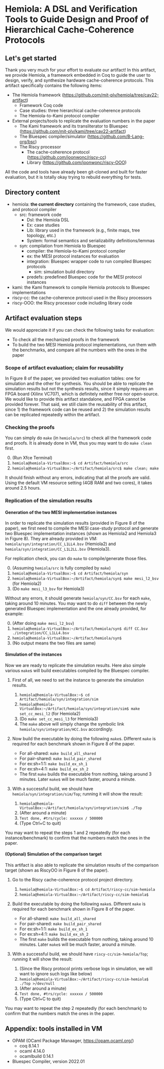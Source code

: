 Hemiola: A DSL and Verification Tools to Guide Design and Proof of Hierarchical Cache-Coherence Protocols
=========================================================================================================

Let's get started
-----------------

Thank you very much for your effort to evaluate our artifact!
In this artifact, we provide Hemiola, a framework embedded in Coq to guide the user to design, verify, and synthesize hardware cache-coherence protocols.
This artifact specifically contains the following items:

- The Hemiola framework (https://github.com/mit-plv/hemiola/tree/cav22-artifact)
  + Framework Coq code
  + Case studies: three hierarchical cache-coherence protocols
  + The Hemiola-to-Kami protocol compiler
- External projects/tools to replicate the evaluation numbers in the paper
  + The Kami framework and its transliterator to Bluespec (https://github.com/mit-plv/kami/tree/cav22-artifact)
  + The Bluespec compiler/simulator (https://github.com/B-Lang-org/bsc)
  + The Riscy processor
    * The cache-coherence protocol (https://github.com/joonwonc/riscy-cc)
    * Library (https://github.com/joonwonc/riscy-OOO)

All the code and tools have already been git-cloned and built for faster evaluation, but it is totally okay trying to rebuild everything for tests.

Directory content
-----------------

- hemiola: **the current directory** containing the framework, case studies, and protocol compiler
  + src: framework code
    * Dsl: the Hemiola DSL
    * Ex: case studies
    * Lib: library used in the framework (e.g., finite maps, tree topology, etc.)
    * System: formal semantics and serializability definitions/lemmas
  + syn: compilation from Hemiola to Bluespec
    * compiler: the Hemiola-to-Kami protocol compiler
    * ex: the MESI protocol instances for evaluation
    * integration: Bluespec wrapper code to run compiled Bluespec protocols
      - sim: simulation build directory
    * predefs: predefined Bluespec code for the MESI protocol instances
- kami: the Kami framework to compile Hemiola protocols to Bluespec implementations
- riscy-cc: the cache-coherence protocol used in the Riscy processors
- riscy-OOO: the Riscy processor code including library code

Artifact evaluation steps
-------------------------

We would appreciate it if you can check the following tasks for evaluation:
- To check all the mechanized proofs in the framework
- To build the two MESI Hemiola protocol implementations, run them with the benchmarks, and compare all the numbers with the ones in the paper

### Scope of artifact evaluation; claim for reusability

In Figure 8 of the paper, we provided two evaluation tables: one for simulation and the other for synthesis.
You should be able to replicate the simulation results but not the synthesis results, since it simply requires an FPGA board (Xilinx VC707), which is definitely neither free nor open-source.
We would like to provide this artifact standalone, and FPGA cannot be provided forever.
That said, we still claim the reusability of this artifact, since 1) the framework code can be reused and 2) the simulation results can be replicated repeatedly within the artifact.

### Checking the proofs

You can simply do `make` (in `hemiola/src`) to check all the framework code and proofs.
It is already done in VM, thus you may want to do `make clean` first.

0. (Run Xfce Terminal)
1. `hemiola@hemiola-VirtualBox:~$ cd Artifact/hemiola/src`
2. `hemiola@hemiola-VirtualBox:~/Artifact/hemiola/src$ make clean; make`

It should finish without any errors, indicating that all the proofs are valid.
Using the default VM resource setting (4GB RAM and two cores), it takes around 2.5 hours.

### Replication of the simulation results

#### Generation of the two MESI implementation instances

In order to replicate the simulation results (provided in Figure 8 of the paper), we first need to compile the MESI case-study protocol and generate two Bluespec implementation instances (shown as Hemiola2 and Hemiola3 in Figure 8).
They are already provided in VM: `hemiola/syn/integration/CC_L1LL4.bsv` (Hemiola2) and `hemiola/syn/integration/CC_L1L2LL.bsv` (Hemiola3).

For replication check, you can do `make` to compile/generate those files.

0. (Assuming `hemiola/src` is fully compiled by `make`)
1. `hemiola@hemiola-VirtualBox:~$ cd Artifact/hemiola/syn`
2. `hemiola@hemiola-VirtualBox:~/Artifact/hemiola/syn$ make mesi_l2_bsv` (for Hemiola2)
3. (Do `make mesi_l3_bsv` for Hemiola3)

Without any errors, it should generate `hemiola/syn/CC.bsv` for each `make`, taking around 10 minutes.
You may want to do `diff` between the newly generated Bluespec implementation and the one already provided, for example:

0. (After doing `make mesi_l2_bsv`)
1. `hemiola@hemiola-VirtualBox:~/Artifact/hemiola/syn$ diff CC.bsv ./integration/CC_L1LL4.bsv`
2. `hemiola@hemiola-VirtualBox:~/Artifact/hemiola/syn$`
3. (No output means the two files are same)

#### Simulation of the instances

Now we are ready to replicate the simulation results.
Here also simple various `make`s will build executables compiled by the Bluespec compiler.

1. First of all, we need to set the instance to generate the simulation results.
   1. `hemiola@hemiola-VirtualBox:~$ cd Artifact/hemiola/syn/integration/sim`
   2. `hemiola@hemiola-VirtualBox:~/Artifact/hemiola/syn/integration/sim$ make set_cc_mesi_l2` (for Hemiola2)
   3. (Do `make set_cc_mesi_l3` for Hemiola3)
   4. The `make` above will simply change the symbolic link `hemiola/syn/integration/HCC.bsv` accordingly.

2. Now build the executable by doing the following `make`s.
   Different `make` is required for each benchmark shown in Figure 8 of the paper.
   - For all-shared: `make build_all_shared`
   - For pair-shared: `make build_pair_shared`
   - For ex:sh=1:1: `make build_ex_sh_1`
   - For ex:sh=4:1: `make build_ex_sh_2`
   - The first `make` builds the executable from nothing, taking around 3 minutes.
     Later `make`s will be much faster, around a minute.

3. With a successful build, we should have `hemiola/syn/integration/sim/Top`; running it will show the result:
   1. `hemiola@hemiola-VirtualBox:~/Artifact/hemiola/syn/integration/sim$ ./Top`
   2. (After around a minute)
   3. `Test done, #trs/cycle: xxxxxx / 500000`
   4. (Type Ctrl+C to quit)

You may want to repeat the steps 1 and 2 repeatedly (for each instance/benchmark) to confirm that the numbers match the ones in the paper.

#### (Optional) Simulation of the comparison target

This artifact is also able to replicate the simulation results of the comparison target (shown as RiscyOO in Figure 8 of the paper).

1. Go to the Riscy cache-coherence protocol project directory.
   1. `hemiola@hemiola-VirtualBox:~$ cd Artifact/riscy-cc/sim-hemiola`
   2. `hemiola@hemiola-VirtualBox:~/Artifact/riscy-cc/sim-hemiola$`

2. Build the executable by doing the following `make`s.
   Different `make` is required for each benchmark shown in Figure 8 of the paper.
   - For all-shared: `make build_all_shared`
   - For pair-shared: `make build_pair_shared`
   - For ex:sh=1:1: `make build_ex_sh_1`
   - For ex:sh=4:1: `make build_ex_sh_2`
   - The first `make` builds the executable from nothing, taking around 10 minutes.
     Later `make`s will be much faster, around a minute.

3. With a successful build, we should have `riscy-cc/sim-hemiola/Top`; running it will show the result:
   1. (Since the Riscy protocol prints verbose logs in simulation, we will want to ignore such logs like below)
   2. `hemiola@hemiola-VirtualBox:~/Artifact/riscy-cc/sim-hemiola$ ./Top >/dev/null`
   3. (After around a minute)
   4. `Test done, #trs/cycle: xxxxxx / 500000`
   5. (Type Ctrl+C to quit)

You may want to repeat the step 2 repeatedly (for each benchmark) to confirm that the numbers match the ones in the paper.

Appendix: tools installed in VM
-------------------------------

- OPAM (OCaml Package Manaager, https://opam.ocaml.org/)
  + coq 8.14.1
  + ocaml 4.14.0
  + ocamlbuild 0.14.1
- Bluespec Compiler, version 2022.01
